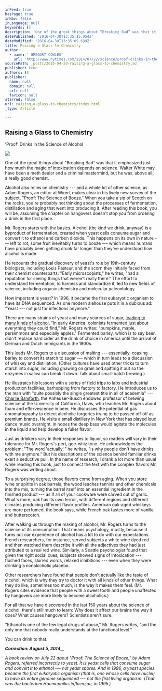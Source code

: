 ```yaml
---
inFeed: true
hasPage: true
inNav: false
inLanguage: null
keywords: []
description: 'One of the great things about “Breaking Bad” was that it emphasized just how much the magic of intoxication depends on science. Walter White may have been a meth dealer and a criminal mastermind, but he was, above all, a really good chemist.'
datePublished: '2016-04-30T13:35:15.054Z'
dateModified: '2016-04-30T13:35:09.699Z'
title: Raising a Glass to Chemistry
author:
  - name: ' GREGORY COWLES'
    url: 'http://www.nytimes.com/2014/07/22/science/proof-drinks-in-the-science-of-alcohol.html?_r=0'
sourcePath: _posts/2016-04-30-raising-a-glass-to-chemistry.md
published: true
authors: []
publisher:
  name: null
  domain: null
  url: null
  favicon: null
starred: false
url: raising-a-glass-to-chemistry/index.html
_type: Article

---
```

<article style=""><h1>Raising a Glass to Chemistry</h1><p>'Proof' Drinks in the Science of Alcohol</p><img src="https://s3-us-west-2.amazonaws.com/the-grid-img/p/1279a01cc7f3213240a8746e7231bad662edf765.jpg" /></article>

One of the great things about "Breaking Bad" was that it emphasized just how much the magic of intoxication depends on science. Walter White may have been a meth dealer and a criminal mastermind, but he was, above all, a really good chemist.

Alcohol also relies on chemistry --- and a whole lot of other science, as Adam Rogers, an editor at Wired, makes clear in his lively new survey of the subject, "Proof: The Science of Booze." When you take a sip of Scotch on the rocks, you're probably not thinking about the processes of fermentation, distillation and aging that went into producing it. After reading this book, you will be, assuming the chapter on hangovers doesn't stop you from ordering a drink in the first place.

Mr. Rogers starts with the basics. Alcohol (the kind we drink, anyway) is a byproduct of fermentation, created when yeast cells consume sugar and convert it to ethanol and carbon dioxide. This happens on its own in nature --- left to rot, some fruit inevitably turns to booze --- which means humans have probably been getting drunk far longer than they've understood how alcohol is made.

He recounts the gradual discovery of yeast's role by 19th-century biologists, including Louis Pasteur, and the scorn they initially faced from their chemist counterparts: "Early microscopists," he writes, "had a reputation for seeing things that weren't really there." The effort to understand fermentation, to harness and standardize it, led to new fields of science, including organic chemistry and molecular paleontology.

How important is yeast? In 1996, it became the first eukaryotic organism to have its DNA sequenced. As one modern alehouse puts it in a dubious ad: "Yeast --- not just for infections anymore."

There are many strains of yeast and many sources of sugar, [leading to many kinds of alcohol][0]. "In early America, colonists fermented just about everything they could find," Mr. Rogers writes: "pumpkins, maple, persimmons and especially apples." Fermented barley, which is to say beer, didn't replace hard cider as the drink of choice in America until the arrival of German and Dutch immigrants in the 1800s.

This leads Mr. Rogers to a discussion of malting --- essentially, coaxing barley to convert its starch to sugar --- which in turn leads to a discussion of whiskey and distillation. (Other cultures have used other tricks to turn starch into sugar, including gnawing on grain and spitting it out so the enzymes in saliva can break it down. Talk about small-batch brewing.)

He illustrates his lessons with a series of field trips to labs and industrial production facilities, barhopping from factory to factory. He introduces us to the man with "quite possibly the single greatest title in all of academia" ---[Charlie Bamforth][1], the Anheuser-Busch endowed professor of brewing science at the University of California, Davis, who teaches Mr. Rogers about foam and effervescence in beer. He discusses the potential of gas chromatography to detect alcoholic forgeries trying to be passed off off as premium brands. He visits a small distillery in New York that has played loud dance music overnight, in hopes the deep bass would agitate the molecules in the liquid and help develop a fuller flavor.

Just as drinkers vary in their responses to liquor, so readers will vary in their tolerance for Mr. Rogers's pert, gee-whiz tone. He acknowledges the problem: "The word 'actually,'" he writes, "is why people don't have drinks with me anymore." But his descriptions of the science behind familiar drinks exert a seductive pull. In the name of research, I drank a lot more than usual while reading this book, just to connect the text with the complex flavors Mr. Rogers was writing about.

To a surprising degree, those flavors come from aging. When you store wine or spirits in oak barrels, the wood leaches tannins and other chemicals into the mix, turning the barrel itself into an essential ingredient in the finished product --- as if all of your cookware were carved out of garlic. What's more, oak has its own terroir, with different regions and different climates producing different flavor profiles. American oak-aged whiskeys are more perfumed, the book says, while French oak tastes more of vanilla and butterscotch.

After walking us through the making of alcohol, Mr. Rogers turns to the science of its consumption. That means psychology, mostly, because it turns out our experience of alcohol has a lot to do with our expectations. French researchers, for instance, served subjects a white wine dyed red and then watched them describe it with all the adjectives they had just attributed to a real red wine. Similarly, a Seattle psychologist found that given the right social cues, subjects showed signs of intoxication --- flushed faces, slurred words, relaxed inhibitions --- even when they were drinking a nonalcoholic placebo.

Other researchers have found that people don't actually like the taste of alcohol, which is why they try to doctor it with all kinds of other things. What they do like, sometimes too much, is the way it makes them feel. (Mr. Rogers cites evidence that people with a sweet tooth and people unaffected by hangovers are more likely to become alcoholics.)

For all that we have discovered in the last 150 years about the science of alcohol, there's still much to learn: Why does it affect our brains the way it does? What causes hangovers? Scientists aren't sure.

"Ethanol is one of the few legal drugs of abuse," Mr. Rogers writes, "and the only one that nobody really understands at the functional level."

You can drink to that.

_**Correction: August 5, 2014**___

_A book review on July 22 about "Proof: The Science of Booze," by Adam Rogers, referred incorrectly to yeast. It is yeast cells that consume sugar and convert it to ethanol --- not yeast spores. And in 1996, a yeast species became the first eukaryotic organism (that is, one whose cells have nuclei) to have its entire genome sequenced --- not the first living organism. (That was the bacterium Haemophilus influenzae, in 1995.)_

[0]: http://www.nytimes.com/2014/05/27/science/craft-beer-at-the-genetic-level.html "Times article on craft beers"
[1]: http://faculty.bftv.ucdavis.edu/fst/Bamforth/ "Staff page"